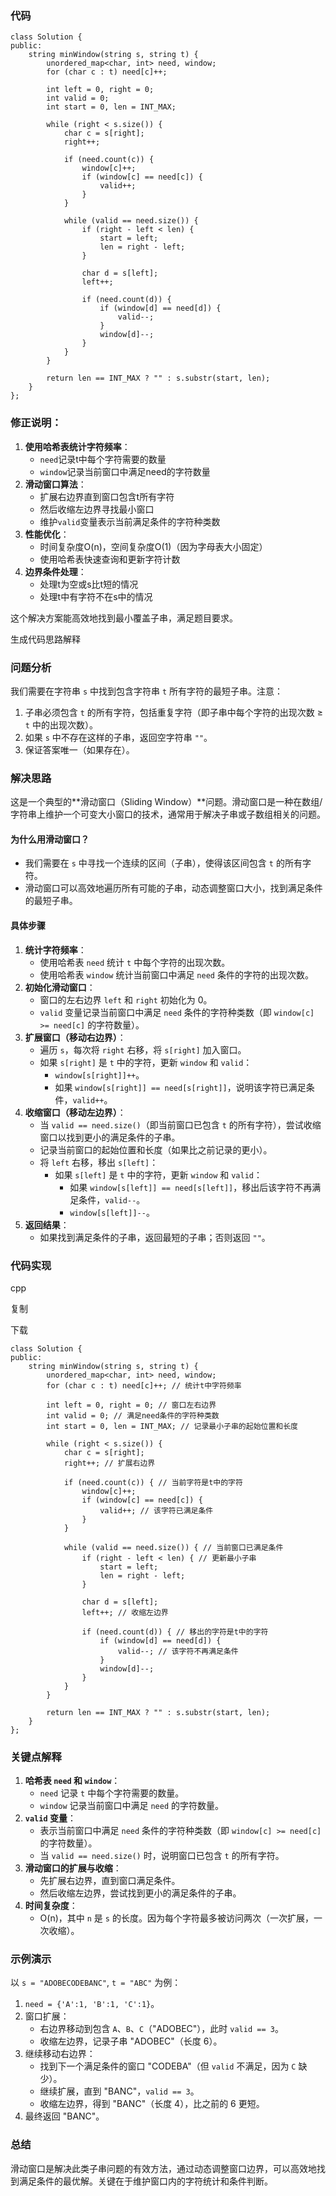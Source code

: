 

### 代码

```
class Solution {
public:
    string minWindow(string s, string t) {
        unordered_map<char, int> need, window;
        for (char c : t) need[c]++;
        
        int left = 0, right = 0;
        int valid = 0;
        int start = 0, len = INT_MAX;
        
        while (right < s.size()) {
            char c = s[right];
            right++;
            
            if (need.count(c)) {
                window[c]++;
                if (window[c] == need[c]) {
                    valid++;
                }
            }
            
            while (valid == need.size()) {
                if (right - left < len) {
                    start = left;
                    len = right - left;
                }
                
                char d = s[left];
                left++;
                
                if (need.count(d)) {
                    if (window[d] == need[d]) {
                        valid--;
                    }
                    window[d]--;
                }
            }
        }
        
        return len == INT_MAX ? "" : s.substr(start, len);
    }
};
```

### 修正说明：

1. **使用哈希表统计字符频率**：
   - `need`记录t中每个字符需要的数量
   - `window`记录当前窗口中满足need的字符数量
2. **滑动窗口算法**：
   - 扩展右边界直到窗口包含t所有字符
   - 然后收缩左边界寻找最小窗口
   - 维护`valid`变量表示当前满足条件的字符种类数
3. **性能优化**：
   - 时间复杂度O(n)，空间复杂度O(1)（因为字母表大小固定）
   - 使用哈希表快速查询和更新字符计数
4. **边界条件处理**：
   - 处理t为空或s比t短的情况
   - 处理t中有字符不在s中的情况

这个解决方案能高效地找到最小覆盖子串，满足题目要求。









生成代码思路解释







### 问题分析

我们需要在字符串 `s` 中找到包含字符串 `t` 所有字符的最短子串。注意：

1. 子串必须包含 `t` 的所有字符，包括重复字符（即子串中每个字符的出现次数 ≥ `t` 中的出现次数）。
2. 如果 `s` 中不存在这样的子串，返回空字符串 `""`。
3. 保证答案唯一（如果存在）。

### 解决思路

这是一个典型的**滑动窗口（Sliding Window）**问题。滑动窗口是一种在数组/字符串上维护一个可变大小窗口的技术，通常用于解决子串或子数组相关的问题。

#### 为什么用滑动窗口？

- 我们需要在 `s` 中寻找一个连续的区间（子串），使得该区间包含 `t` 的所有字符。
- 滑动窗口可以高效地遍历所有可能的子串，动态调整窗口大小，找到满足条件的最短子串。

#### 具体步骤

1. **统计字符频率**：
   - 使用哈希表 `need` 统计 `t` 中每个字符的出现次数。
   - 使用哈希表 `window` 统计当前窗口中满足 `need` 条件的字符的出现次数。
2. **初始化滑动窗口**：
   - 窗口的左右边界 `left` 和 `right` 初始化为 0。
   - `valid` 变量记录当前窗口中满足 `need` 条件的字符种类数（即 `window[c] >= need[c]` 的字符数量）。
3. **扩展窗口（移动右边界）**：
   - 遍历 `s`，每次将 `right` 右移，将 `s[right]` 加入窗口。
   - 如果 `s[right]` 是 `t` 中的字符，更新 `window` 和 `valid`：
     - `window[s[right]]++`。
     - 如果 `window[s[right]] == need[s[right]]`，说明该字符已满足条件，`valid++`。
4. **收缩窗口（移动左边界）**：
   - 当 `valid == need.size()`（即当前窗口已包含 `t` 的所有字符），尝试收缩窗口以找到更小的满足条件的子串。
   - 记录当前窗口的起始位置和长度（如果比之前记录的更小）。
   - 将 `left` 右移，移出 `s[left]`：
     - 如果 `s[left]` 是 `t` 中的字符，更新 `window` 和 `valid`：
       - 如果 `window[s[left]] == need[s[left]]`，移出后该字符不再满足条件，`valid--`。
       - `window[s[left]]--`。
5. **返回结果**：
   - 如果找到满足条件的子串，返回最短的子串；否则返回 `""`。

### 代码实现

cpp



复制



下载

```
class Solution {
public:
    string minWindow(string s, string t) {
        unordered_map<char, int> need, window;
        for (char c : t) need[c]++; // 统计t中字符频率
        
        int left = 0, right = 0; // 窗口左右边界
        int valid = 0; // 满足need条件的字符种类数
        int start = 0, len = INT_MAX; // 记录最小子串的起始位置和长度
        
        while (right < s.size()) {
            char c = s[right];
            right++; // 扩展右边界
            
            if (need.count(c)) { // 当前字符是t中的字符
                window[c]++;
                if (window[c] == need[c]) {
                    valid++; // 该字符已满足条件
                }
            }
            
            while (valid == need.size()) { // 当前窗口已满足条件
                if (right - left < len) { // 更新最小子串
                    start = left;
                    len = right - left;
                }
                
                char d = s[left];
                left++; // 收缩左边界
                
                if (need.count(d)) { // 移出的字符是t中的字符
                    if (window[d] == need[d]) {
                        valid--; // 该字符不再满足条件
                    }
                    window[d]--;
                }
            }
        }
        
        return len == INT_MAX ? "" : s.substr(start, len);
    }
};
```

### 关键点解释

1. **哈希表 `need` 和 `window`**：
   - `need` 记录 `t` 中每个字符需要的数量。
   - `window` 记录当前窗口中满足 `need` 的字符数量。
2. **`valid` 变量**：
   - 表示当前窗口中满足 `need` 条件的字符种类数（即 `window[c] >= need[c]` 的字符数量）。
   - 当 `valid == need.size()` 时，说明窗口已包含 `t` 的所有字符。
3. **滑动窗口的扩展与收缩**：
   - 先扩展右边界，直到窗口满足条件。
   - 然后收缩左边界，尝试找到更小的满足条件的子串。
4. **时间复杂度**：
   - O(n)，其中 `n` 是 `s` 的长度。因为每个字符最多被访问两次（一次扩展，一次收缩）。

### 示例演示

以 `s = "ADOBECODEBANC"`, `t = "ABC"` 为例：

1. `need = {'A':1, 'B':1, 'C':1}`。
2. 窗口扩展：
   - 右边界移动到包含 `A`、`B`、`C`（"ADOBEC"），此时 `valid == 3`。
   - 收缩左边界，记录子串 "ADOBEC"（长度 6）。
3. 继续移动右边界：
   - 找到下一个满足条件的窗口 "CODEBA"（但 `valid` 不满足，因为 `C` 缺少）。
   - 继续扩展，直到 "BANC"，`valid == 3`。
   - 收缩左边界，得到 "BANC"（长度 4），比之前的 6 更短。
4. 最终返回 "BANC"。

### 总结

滑动窗口是解决此类子串问题的有效方法，通过动态调整窗口边界，可以高效地找到满足条件的最优解。关键在于维护窗口内的字符统计和条件判断。